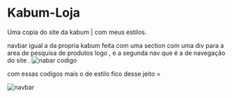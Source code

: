 # Kabum-Loja
Uma copia do site da kabum | com meus estilos.

navbar igual a da propria kabum feita com uma section com uma div para a area de pesquisa de produtos logo ,
e a segunda nav que é a de navegação do site .
![nabar codigo](https://user-images.githubusercontent.com/111455247/189561127-5fcbf81d-6973-43b9-9b9d-d7ba12709859.png)

com essas codigos mais o de estilo fico desse jeito =

![navbar](https://user-images.githubusercontent.com/111455247/189560818-02503f0e-1e94-4948-987b-c6d5c15f47ba.png)
